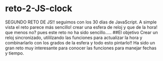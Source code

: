 # reto-2-JS-clock

SEGUNDO RETO DE JS!! seguimos con los 30 días de JavaScript. A simple vista el reto parece más sencillo! crear una esfera de reloj y que de la hora! que menos no? pues este reto no ha sido sencillo.....
##El objetivo
Crear un reloj sincronizado, utililzando las funciones para actualizar la hora y combinarlarlo con los grados de la esfera y todo esto pintarlo!! 
Ha sido un gran reto muy interesante para conocer las funciones para manejar fechas y tiempo. 
